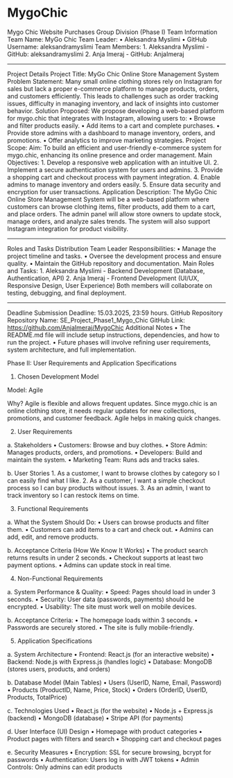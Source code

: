 # MygoChic
Mygo Chic Website Purchases
Group Division (Phase I)
Team Information
Team Name: MyGo Chic 
Team Leader:
	•	Aleksandra Myslimi
	•	GitHub Username: aleksandramyslimi
Team Members:
	1.	Aleksandra Myslimi - GitHub:  aleksandramyslimi
	2.	Anja Imeraj - GitHub: AnjaImeraj
________________________________________
Project Details
Project Title: MyGo Chic Online Store Management System
Problem Statement:
Many small online clothing stores rely on Instagram for sales but lack a proper e-commerce platform to manage products, orders, and customers efficiently. This leads to challenges such as order tracking issues, difficulty in managing inventory, and lack of insights into customer behavior.
Solution Proposed:
We propose developing a web-based platform for mygo.chic that integrates with Instagram, allowing users to:
	•	Browse and filter products easily.
	•	Add items to a cart and complete purchases.
	•	Provide store admins with a dashboard to manage inventory, orders, and promotions.
	•	Offer analytics to improve marketing strategies.
Project Scope:
Aim:
To build an efficient and user-friendly e-commerce system for mygo.chic, enhancing its online presence and order management.
Main Objectives:
	1.	Develop a responsive web application with an intuitive UI.
	2.	Implement a secure authentication system for users and admins.
	3.	Provide a shopping cart and checkout process with payment integration.
	4.	Enable admins to manage inventory and orders easily.
	5.	Ensure data security and encryption for user transactions.
Application Description:
The MyGo Chic Online Store Management System will be a web-based platform where customers can browse clothing items, filter products, add them to a cart, and place orders. The admin panel will allow store owners to update stock, manage orders, and analyze sales trends. The system will also support Instagram integration for product visibility.
________________________________________
Roles and Tasks Distribution
Team Leader Responsibilities:
	•	Manage the project timeline and tasks.
	•	Oversee the development process and ensure quality.
	•	Maintain the GitHub repository and documentation.
Main Roles and Tasks:
	1.	Aleksandra Myslimi - Backend Development (Database, Authentication, API)
	2.	Anja Imeraj - Frontend Development (UI/UX, Responsive Design, User Experience)
Both members will collaborate on testing, debugging, and final deployment.
________________________________________
Deadline
Submission Deadline: 15.03.2025, 23:59 hours.
GitHub Repository
Repository Name: SE_Project_Phase1_Mygo_Chic
GitHub Link: https://github.com/AnjaImeraj/MygoChic
Additional Notes
	•	The README.md file will include setup instructions, dependencies, and how to run the project.
	•	Future phases will involve refining user requirements, system architecture, and full implementation.

 

 Phase II: User Requirements and Application Specifications

1. Chosen Development Model

Model: Agile

Why?
Agile is flexible and allows frequent updates. Since mygo.chic is an online clothing store, it needs regular updates for new collections, promotions, and customer feedback. Agile helps in making quick changes.


2. User Requirements

a. Stakeholders
	•	Customers: Browse and buy clothes.
	•	Store Admin: Manages products, orders, and promotions.
	•	Developers: Build and maintain the system.
	•	Marketing Team: Runs ads and tracks sales.

b. User Stories
	1.	As a customer, I want to browse clothes by category so I can easily find what I like.
	2.	As a customer, I want a simple checkout process so I can buy products without issues.
	3.	As an admin, I want to track inventory so I can restock items on time.

3. Functional Requirements

a. What the System Should Do:
	•	Users can browse products and filter them.
	•	Customers can add items to a cart and check out.
	•	Admins can add, edit, and remove products.

b. Acceptance Criteria (How We Know It Works)
	•	The product search returns results in under 2 seconds.
	•	Checkout supports at least two payment options.
	•	Admins can update stock in real time.

4. Non-Functional Requirements

a. System Performance & Quality:
	•	Speed: Pages should load in under 3 seconds.
	•	Security: User data (passwords, payments) should be encrypted.
	•	Usability: The site must work well on mobile devices.

b. Acceptance Criteria:
	•	The homepage loads within 3 seconds.
	•	Passwords are securely stored.
	•	The site is fully mobile-friendly.

5. Application Specifications

a. System Architecture
	•	Frontend: React.js (for an interactive website)
	•	Backend: Node.js with Express.js (handles logic)
	•	Database: MongoDB (stores users, products, and orders)

b. Database Model (Main Tables)
	•	Users (UserID, Name, Email, Password)
	•	Products (ProductID, Name, Price, Stock)
	•	Orders (OrderID, UserID, Products, TotalPrice)

c. Technologies Used
	•	React.js (for the website)
	•	Node.js + Express.js (backend)
	•	MongoDB (database)
	•	Stripe API (for payments)

d. User Interface (UI) Design
	•	Homepage with product categories
	•	Product pages with filters and search
	•	Shopping cart and checkout pages

e. Security Measures
	•	Encryption: SSL for secure browsing, bcrypt for passwords
	•	Authentication: Users log in with JWT tokens
	•	Admin Controls: Only admins can edit products



